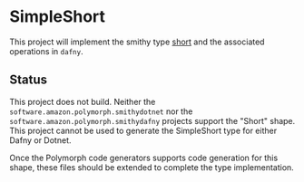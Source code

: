 # SimpleShort

This project will implement the smithy type [short](https://smithy.io/2.0/spec/simple-types.html#short) and the associated operations in `dafny`.

## Status

This project does not build. Neither the `software.amazon.polymorph.smithydotnet` nor the `software.amazon.polymorph.smithydafny` projects support the "Short" shape. This project cannot be used to generate the SimpleShort type for either Dafny or Dotnet.

Once the Polymorph code generators supports code generation for this shape, these files should be extended to complete the type implementation.
